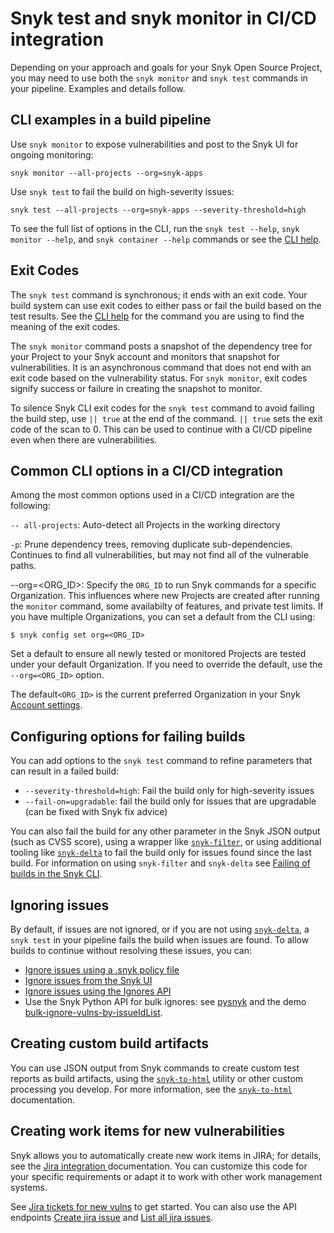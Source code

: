 # Snyk test and snyk monitor in CI/CD integration

Depending on your approach and goals for your Snyk Open Source Project, you may need to use both the `snyk monitor` and `snyk test` commands in your pipeline. Examples and details follow.

## **CLI examples in a build pipeline**

Use `snyk monitor` to expose vulnerabilities and post to the Snyk UI for ongoing monitoring:

```
snyk monitor --all-projects --org=snyk-apps
```

Use `snyk test` to fail the build on high-severity issues:

```
snyk test --all-projects --org=snyk-apps --severity-threshold=high
```

To see the full list of options in the CLI, run the `snyk test --help`, `snyk monitor --help`, and `snyk container --help` commands or see the [CLI help](../../snyk-cli/commands/).

## **Exit Codes**

The `snyk test` command is synchronous; it ends with an exit code. Your build system can use exit codes to either pass or fail the build based on the test results. See the [CLI help](../../snyk-cli/commands/) for the command you are using to find the meaning of the exit codes.

The `snyk monitor` command posts a snapshot of the dependency tree for your Project to your Snyk account and monitors that snapshot for vulnerabilities. It is an asynchronous command that does not end with an exit code based on the vulnerability status. For `snyk monitor`, exit codes signify success or failure in creating the snapshot to monitor.

To silence Snyk CLI exit codes for the `snyk test` command to avoid failing the build step, use `|| true` at the end of the command. `|| true` sets the exit code of the scan to 0. This can be used to continue with a CI/CD pipeline even when there are vulnerabilities.

## Common CLI options in a CI/CD integration

Among the most common options used in a CI/CD integration are the following:

`-- all-projects`: Auto-detect all Projects in the working directory

`-p`: Prune dependency trees, removing duplicate sub-dependencies. Continues to find all vulnerabilities, but may not find all of the vulnerable paths.

\--org=\<ORG\_ID>: Specify the `ORG_ID` to run Snyk commands for a specific Organization. This influences where new Projects are created after running the `monitor` command, some availabilty of features, and private test limits. If you have multiple Organizations, you can set a default from the CLI using:

```
$ snyk config set org=<ORG_ID>
```

Set a default to ensure all newly tested or monitored Projects are tested under your default Organization. If you need to override the default, use the `--org=<ORG_ID>` option.

The default`<ORG_ID>` is the current preferred Organization in your Snyk [Account settings](https://app.snyk.io/account).

## Configuring options for failing builds

You can add options to the `snyk test` command to refine parameters that can result in a failed build:

* `--severity-threshold=high`: Fail the build only for high-severity issues
* `--fail-on=upgradable`: fail the build only for issues that are upgradable (can be fixed with Snyk fix advice)

You can also fail the build for any other parameter in the Snyk JSON output (such as CVSS score), using a wrapper like [`snyk-filter`](https://github.com/snyk-tech-services/snyk-filter), or using additional tooling like [`snyk-delta`](https://github.com/snyk-tech-services/snyk-delta) to fail the build only for issues found since the last build. For information on using `snyk-filter` and `snyk-delta` see [Failing of builds in the Snyk CLI](../../snyk-cli/scan-and-maintain-projects-using-the-cli/failing-of-builds-in-snyk-cli.md).

## Ignoring issues

By default, if issues are not ignored, or if you are not using [`snyk-delta`](https://github.com/snyk-tech-services/snyk-delta), a `snyk test` in your pipeline fails the build when issues are found. To allow builds to continue without resolving these issues, you can:

* [Ignore issues using a .snyk policy file](../../snyk-cli/scan-and-maintain-projects-using-the-cli/ignore-vulnerabilities-using-the-snyk-cli.md)
* [Ignore issues from the Snyk UI](../../../manage-risk/prioritize-issues-for-fixing/ignore-issues/#ignore-issues-in-the-snyk-web-ui)
* [Ignore issues using the Ignores API](../../../snyk-api/reference/ignores-v1.md)
* Use the Snyk Python API for bulk ignores: see [pysnyk](https://github.com/snyk-labs/pysnyk) and the demo [bulk-ignore-vulns-by-issueIdList](https://github.com/snyk-labs/pysnyk/blob/master/examples/api-demo-9c-bulk-ignore-vulns-by-issueIdList.py).

## Creating custom build artifacts

You can use JSON output from Snyk commands to create custom test reports as build artifacts, using the [`snyk-to-html`](https://github.com/snyk/snyk-to-html) utility or other custom processing you develop. For more information, see the [`snyk-to-html`](../../snyk-cli/scan-and-maintain-projects-using-the-cli/cli-tools/snyk-to-html.md) documentation.

## Creating work items for new vulnerabilities

Snyk allows you to automatically create new work items in JIRA; for details, see the [Jira integration ](../../../integrate-with-snyk/jira-and-slack-integrations/jira-integration.md)documentation. You can customize this code for your specific requirements or adapt it to work with other work management systems.

See [Jira tickets for new vulns](https://github.com/snyk-tech-services/jira-tickets-for-new-vulns) to get started. You can also use the API endpoints [Create jira issue](../../../snyk-api/reference/jira-v1.md#org-orgid-project-projectid-issue-issueid-jira-issue) and [List all jira issues](../../../snyk-api/reference/jira-v1.md#org-orgid-project-projectid-jira-issues).
